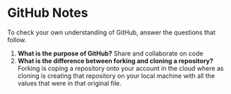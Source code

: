 # GitHub Notes

To check your own understanding of GitHub, answer the questions that follow.

1. **What is the purpose of GitHub?** Share and collaborate on code 
1. **What is the difference between forking and cloning a repository?** Forking is coping a repository onto your account in the cloud where as cloning is creating that repository on your local machine with all the values that were in that original file.